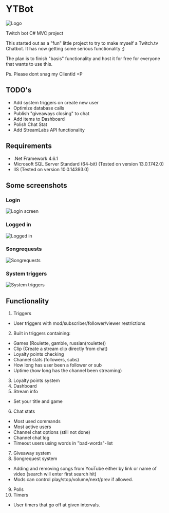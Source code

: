 # YTBot
![Logo](https://github.com/borgej/YTBot/blob/master/ytb_logo_small.png "Logo")


Twitch bot C# MVC project

This started out as a "fun" little project to try to make myself a Twitch.tv Chatbot.
It has now getting some serious functionality ;)

The plan is to finish "basis" functionality and host it for free for everyone that wants to use this.

Ps. Please dont snag my ClientId =P

## TODO's
* Add system triggers on create new user
* Optimize database calls
* Publish "giveaways closing" to chat
* Add items to Dashboard
* Polish Chat Stat
* Add StreamLabs API functionality


## Requirements 
* .Net Framework 4.6.1
* Microsoft SQL Server Standard (64-bit) (Tested on version 13.0.1742.0)
* IIS (Tested on version 10.0.14393.0)

## Some screenshots
### Login
![Login screen](https://github.com/borgej/YTBot/blob/master/login.PNG "Login screen")

### Logged in
![Logged in](https://github.com/borgej/YTBot/blob/master/loggedin.PNG "Logged in")

### Songrequests
![Songrequests](https://github.com/borgej/YTBot/blob/master/songrequests.png "Songrequests")

### System triggers
![System triggers](https://github.com/borgej/YTBot/blob/master/systemtriggers.PNG "System triggers")

## Functionality
1. Triggers
* User triggers with mod/subscriber/follower/viewer restrictions
2. Built in triggers containing:
* Games (Roulette, gamble, russian(roulette))
* Clip (Create a stream clip directly from chat)
* Loyalty points checking
* Channel stats (followers, subs)
* How long has user been a follower or sub
* Uptime (how long has the channel been streaming)
3. Loyalty points system
4. Dashboard
5. Stream info
* Set your title and game
6. Chat stats
* Most used commands
* Most active users
* Channel chat options (still not done)
* Channel chat log
* Timeout users using words in "bad-words"-list

7. Giveaway system
8. Songrequest system
* Adding and removing songs from YouTube either by link or name of video (search will enter first search hit)
* Mods can control play/stop/volume/next/prev if allowed.
9. Polls
10. Timers
* User timers that go off at given intervals.

